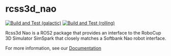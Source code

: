 # rcss3d_nao

[![Build and Test (galactic)](../../actions/workflows/build_and_test_galactic.yaml/badge.svg)](../../actions/workflows/build_and_test_galactic.yaml)
[![Build and Test (rolling)](../../actions/workflows/build_and_test_rolling.yaml/badge.svg)](../../actions/workflows/build_and_test_rolling.yaml)

Rcss3d Nao is a ROS2 package that provides an interface to the RoboCup 3D Simulator SimSpark that closely matches a Softbank Nao robot interface.

For more information, see our [Documentation](https://rcss3d-nao.readthedocs.io/)
